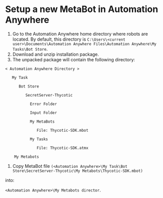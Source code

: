 [title]: # (Setup a new MetaBot in Automation Anywhere)
[tags]: # (metabot)
[priority]: # (102)
# Setup a new MetaBot in Automation Anywhere

1. Go to the Automation Anywhere home directory where robots are located. By default, this directory is `C:\Users\<current user>\Documents\Automation Anywhere Files\Automation Anywhere\My Tasks\Bot Store`.
1. Download and unzip installation package. 
1. The unpacked package will contain the following directory:

```
< Automation Anywhere Directory >

   My Task

      Bot Store

         SecretServer-Thycotic

           Error Folder

           Input Folder

           My MetaBots

              File: Thycotic-SDK.mbot

           My Tasks

              File: Thycotic-SDK.atmx

    My Metabots

```

1. Copy MetaBot file `(<Automation Anywhere>\My Task\Bot Store\SecretServer-Thycotic\My Metabots\Thycotic-SDK.mbot)`

into:

`<Automation Anywhere>\My Metabots director`.
